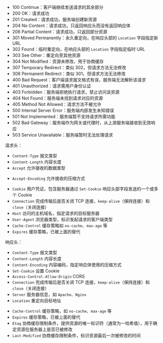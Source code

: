 - 100 Continue：客户端继续发送请求的其余部分
- 200 OK：请求成功
- 201 Created：请求成功，服务端创建新资源
- 204 No Content：请求成功，只返回响应头而没有返回响应体
- 206 Partial Content：请求成功，只返回部分资源
- 301 Moved Permanently：永久重定向，在响应头部的 `Location` 字段指定新 URL
- 302 Found：临时重定向，在响应头部的 `Location` 字段指定临时 URL
- 303 See Other：重定向至其他资源
- 304 Not Modified：资源未修改，用于协商缓存
- 307 Temporary Redirect：类似 302，但请求方法无法修改
- 308 Permanent Redirect：类似 301，但请求方法无法修改
- 400 Bad Request：客户端请求报文格式有误，服务端无法解析该请求
- 401 Unauthorized：请求需用户身份认证
- 403 Forbidden：服务端拒绝执行请求，禁止访问该资源
- 404 Not Found：服务端未找到请求对应的资源
- 405 Method Not Allowed：请求方法不被允许
- 500 Internal Server Error：服务端内部发生未知错误
- 501 Not Implemented：服务端暂不支持请求所需功能
- 502 Bad Gateway：服务端作为网关或代理时，从上游服务端接收到无效响应
- 503 Service Unavailable：服务端暂时无法处理请求

请求头：

- `Content-Type` 报文类型
- `Content-Length` 内容长度
- `Accept` 允许接收的数据类型
* `Accept-Encoding` 允许接收的压缩方式
- `Cookie` 用户凭证，包含服务器通过 `Set-Cookie` 响应头部字段发送的一个或多个 Cookie
- `Connection` 完成传输后是否关闭 TCP 连接，`keep-alive`（保持连接）和 `close`（关闭连接）
- `Host` 访问的主机域名，指定请求的目标服务器
- `User-Agent` 浏览器类型，标识发起请求的客户端类型
- `Cache-Control` 缓存策略如 `no-cache`、`max-age` 等
- `Expires` 缓存策略，已被上面的替代

响应头：

* `Content-Type` 报文类型
* `Content-Length` 内容长度
* `Content-Encoding` 内容编码，指定响应体使用的压缩方式
* `Set-Cookie` 设置 Cookie
* `Access-Control-Allow-Origin` CORS
* `Connection` 完成传输后是否关闭 TCP 连接，`keep-alive`（保持连接）和 `close`（关闭连接）
* `Server` 服务器信息，如 `Apache`、`Nginx`
* `Location` 重定向目标地址
- `Cache-Control` 缓存策略，如 `no-cache`、`max-age` 等
- `Expires` 缓存策略，已被上面的替代
- `Etag` 协商缓存限制条件，提供资源的唯一标识符（通常为一哈希值），用于确定资源在服务器上是否已被修改
- `Last-Modified` 协商缓存限制条件，标识资源最后一次被修改的时间

